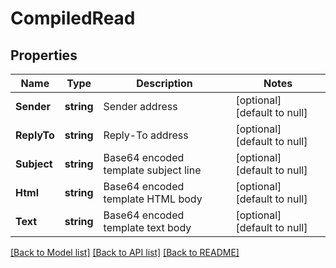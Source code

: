 # CompiledRead

## Properties
Name | Type | Description | Notes
------------ | ------------- | ------------- | -------------
**Sender** | **string** | Sender address | [optional] [default to null]
**ReplyTo** | **string** | Reply-To address | [optional] [default to null]
**Subject** | **string** | Base64 encoded template subject line | [optional] [default to null]
**Html** | **string** | Base64 encoded template HTML body | [optional] [default to null]
**Text** | **string** | Base64 encoded template text body | [optional] [default to null]

[[Back to Model list]](../README.md#documentation-for-models) [[Back to API list]](../README.md#documentation-for-api-endpoints) [[Back to README]](../README.md)


